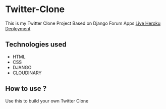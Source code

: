 # Twitter-Clone
This is my Twitter Clone Project Based on Django Forum Apps
[Live Heroku Deployment]()
## Technologies used
* HTML
* CSS
* DJANGO
* CLOUDINARY
 ## How to use ?
  Use this to build your own Twitter Clone
